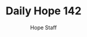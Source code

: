 ---
image: /assets/img/daily-hope-default-artwork.png
title: Daily Hope 142
number: 142
categories:
  - Daily Hope
author: Hope Staff
notes: Daily Hope 142
embed: >-
  <iframe style="border-radius:12px" src="https://open.spotify.com/embed/episode/1jzubS85IaUg1xaVklFh05?utm_source=generator" width="100%" height="352" frameBorder="0" allowfullscreen="" allow="autoplay; clipboard-write; encrypted-media; fullscreen; picture-in-picture" loading="lazy"></iframe>
---